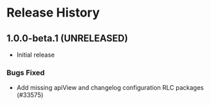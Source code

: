 # Release History

## 1.0.0-beta.1 (UNRELEASED)

- Initial release

### Bugs Fixed

- Add missing apiView and changelog configuration RLC packages (#33575)
